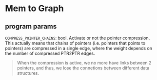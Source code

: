 # Mem to Graph



## program params

`COMPRESS_POINTER_CHAINS`: bool. Activate or not the pointer compression. This actually means that chains of pointers (i.e. pointers that points to pointers) are compressed in a single edge, where the weight depends on the number of compressed PTR2PTR edges.

> When the compression is active, we no more have links between 2 pointers, and thus, we lose the connetions between different data structures.
